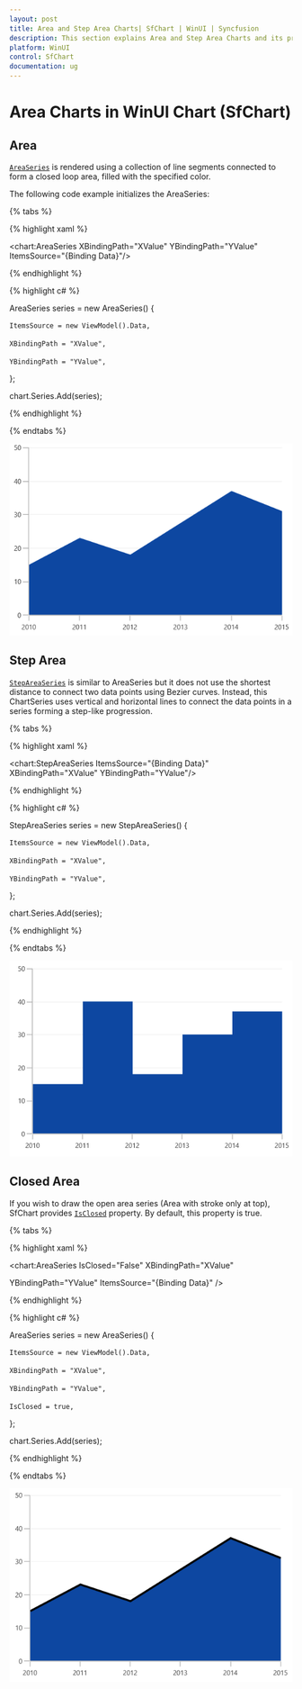 ```yaml
---
layout: post
title: Area and Step Area Charts| SfChart | WinUI | Syncfusion
description: This section explains Area and Step Area Charts and its properties for customization in WinUI Charts (SfChart)
platform: WinUI
control: SfChart
documentation: ug
---
```


# Area Charts in WinUI Chart (SfChart)

## Area 
[`AreaSeries`](https://help.syncfusion.com/cr/WinUI/Syncfusion.UI.Xaml.Charts.AreaSeries.html#) is rendered using a collection of line segments connected to form a closed loop area, filled with the specified color.

The following code example initializes the AreaSeries:

{% tabs %}

{% highlight xaml %}

<chart:AreaSeries XBindingPath="XValue" YBindingPath="YValue" ItemsSource="{Binding Data}"/>   

{% endhighlight %}

{% highlight c# %}

AreaSeries series = new AreaSeries()
{

    ItemsSource = new ViewModel().Data,

    XBindingPath = "XValue",

    YBindingPath = "YValue",

};

chart.Series.Add(series);

{% endhighlight %}

{% endtabs %}

![Area chart type in WinUI](Series_images/area.png)

## Step Area

[`StepAreaSeries`](https://help.syncfusion.com/cr/WinUI/Syncfusion.UI.Xaml.Charts.StepAreaSeries.html#) is similar to AreaSeries but it does not use the shortest distance to connect two data points using Bezier curves. Instead, this ChartSeries uses vertical and horizontal lines to connect the data points in a series forming a step-like progression.

{% tabs %}

{% highlight xaml %}

<chart:StepAreaSeries ItemsSource="{Binding Data}" XBindingPath="XValue" YBindingPath="YValue"/>

{% endhighlight %}

{% highlight c# %}

StepAreaSeries series = new StepAreaSeries()
{

    ItemsSource = new ViewModel().Data,

    XBindingPath = "XValue",

    YBindingPath = "YValue",

};

chart.Series.Add(series);

{% endhighlight %}

{% endtabs %}

![StepArea chart type in WinUI](Series_images/steparea.png)

## Closed Area

If you wish to draw the open area series (Area with stroke only at top), SfChart provides [`IsClosed`](https://help.syncfusion.com/cr/WinUI/Syncfusion.UI.Xaml.Charts.AreaSeries.html#Syncfusion_UI_Xaml_Charts_AreaSeries_IsClosed) property. By default, this property is true.

{% tabs %}

{% highlight xaml %}

<chart:AreaSeries IsClosed="False" XBindingPath="XValue" 

YBindingPath="YValue" ItemsSource="{Binding Data}" /> 

{% endhighlight %}

{% highlight c# %}

AreaSeries series = new AreaSeries()
{

    ItemsSource = new ViewModel().Data,

    XBindingPath = "XValue",

    YBindingPath = "YValue",

    IsClosed = true,

};

chart.Series.Add(series);

{% endhighlight %}

{% endtabs %}

![Closed area chart type in WinUI](Series_images/closedarea.png)